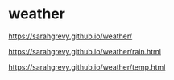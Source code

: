# weather


https://sarahgrevy.github.io/weather/

https://sarahgrevy.github.io/weather/rain.html

https://sarahgrevy.github.io/weather/temp.html
